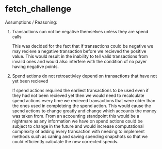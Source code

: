 # fetch_challenge
Assumptions / Reasoning:

1)  Transactions can not be negative themselves unless they are spend calls

    This was decided for the fact that if transactions could be negative we may recieve a negative transaction before we recieved the positive value. This would result in the inability to tell valid transactions from invalid ones and would also interfere with the condition of no payer having negative points.

2)  Spend actions do not retroactivley depend on transactions that have not yet been recieved

    If spend actions required the earliest transactions to be used even if they had not been recieved yet then we would need to recalculate spend actions every time we recieved transactions that were older than the ones used in completeing the spend action. This would cause the spend actions to change greatly and change which accounts the money was taken from. From an accounting standpoint this would be a nightmare as any information we have on spend actions could be subject to change in the future and would increase computational complexity of adding every transaction with needing to implement methods such as cahing and saving spending snapshots so that we could efficiently calculate the new corrected spends.
